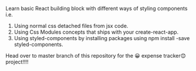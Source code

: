 Learn basic React building block with different ways of styling components i.e.
1. Using normal css detached files from jsx code.
2. Using Css Modules concepts that ships with your create-react-app.
3. Using styled-components by installing packages using npm install -save styled-components.


Head over to master branch of this repository for the 😀 expense tracker😊 project!!!!
